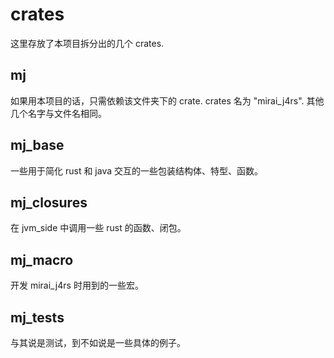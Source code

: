 # crates

这里存放了本项目拆分出的几个 crates.

## mj

如果用本项目的话，只需依赖该文件夹下的 crate. crates 名为 "mirai_j4rs". 其他几个名字与文件名相同。

## mj_base

一些用于简化 rust 和 java 交互的一些包装结构体、特型、函数。

## mj_closures

在 jvm_side 中调用一些 rust 的函数、闭包。

## mj_macro

开发 mirai_j4rs 时用到的一些宏。

## mj_tests

与其说是测试，到不如说是一些具体的例子。
